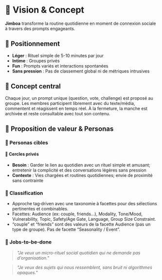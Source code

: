 # 🎯 Vision & Concept

**Jimboa** transforme la routine quotidienne en moment de connexion sociale à travers des prompts engageants.

## 🌟 Positionnement

- **Léger** : Rituel simple de 5-10 minutes par jour
- **Intime** : Groupes privés
- **Fun** : Prompts variés et interactions spontanées
- **Sans pression** : Pas de classement global ni de métriques intrusives

## 🎪 Concept central

Chaque jour, un prompt unique (question, vote, challenge) est proposé au groupe. Les membres participent librement avec du texte/média, commentent et réagissent en temps réel. À la fermeture, la manche est archivée et reste consultable avec tout son contenu.

## 👥 Proposition de valeur & Personas

### 🎯 Personas cibles

#### 👥 Cercles privés

- **Besoin** : Garder le lien au quotidien avec un rituel simple et amusant; entretenir la complicité et des conversations légères sans pression
- **Contexte** : Vies chargées et routines quotidiennes; envie de proximité sans contrainte

### 🧩 Classification

- Approche tag‑driven avec une taxonomie à facettes pour des sélections pertinentes et combinables.
- Facettes: Audience (ex: couple, friends…), Modality, Tone/Mood, Vulnerability, Topic, Safety/Age Gate, Language, Group Size Constraint.
- “couple” et “friends” sont des valeurs de la facette Audience (pas un type de groupe). Pas de facette “Seasonality / Event”.

### 🎪 Jobs-to-be-done

> _"Je veux un micro-rituel social quotidien qui ne demande pas d'organisation."_

> _"Je veux des sujets qui nous ressemblent, sans bruit ni algorithmes opaques."_
